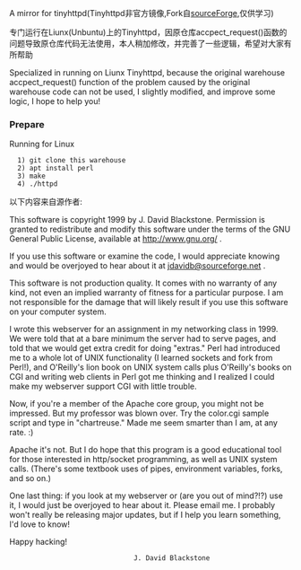 A mirror for tinyhttpd(Tinyhttpd非官方镜像,Fork自[sourceForge](https://sourceforge.net/projects/tiny-httpd/),仅供学习)

专门运行在Liunx(Unbuntu)上的Tinyhttpd，因原仓库accpect_request()函数的问题导致原仓库代码无法使用，本人稍加修改，并完善了一些逻辑，希望对大家有所帮助

Specialized in running on Liunx Tinyhttpd, because the original warehouse accpect_request() function of the problem caused by the original warehouse code can not be used, I slightly modified, and improve some logic, I hope to help you!
### Prepare 
Running for Linux
```
  1) git clone this warehouse 
  2) apt install perl 
  3) make 
  4) ./httpd
```


以下内容来自源作者:

  This software is copyright 1999 by J. David Blackstone.  Permission
is granted to redistribute and modify this software under the terms of
the GNU General Public License, available at http://www.gnu.org/ .

  If you use this software or examine the code, I would appreciate
knowing and would be overjoyed to hear about it at
jdavidb@sourceforge.net .

  This software is not production quality.  It comes with no warranty
of any kind, not even an implied warranty of fitness for a particular
purpose.  I am not responsible for the damage that will likely result
if you use this software on your computer system.

  I wrote this webserver for an assignment in my networking class in
1999.  We were told that at a bare minimum the server had to serve
pages, and told that we would get extra credit for doing "extras."
Perl had introduced me to a whole lot of UNIX functionality (I learned
sockets and fork from Perl!), and O'Reilly's lion book on UNIX system
calls plus O'Reilly's books on CGI and writing web clients in Perl got
me thinking and I realized I could make my webserver support CGI with
little trouble.

  Now, if you're a member of the Apache core group, you might not be
impressed.  But my professor was blown over.  Try the color.cgi sample
script and type in "chartreuse."  Made me seem smarter than I am, at
any rate. :)

  Apache it's not.  But I do hope that this program is a good
educational tool for those interested in http/socket programming, as
well as UNIX system calls.  (There's some textbook uses of pipes,
environment variables, forks, and so on.)

  One last thing: if you look at my webserver or (are you out of
mind?!?) use it, I would just be overjoyed to hear about it.  Please
email me.  I probably won't really be releasing major updates, but if
I help you learn something, I'd love to know!

  Happy hacking!

                                   J. David Blackstone

